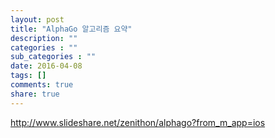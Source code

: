 ```yaml
---
layout: post
title: "AlphaGo 알고리즘 요약"
description: ""
categories : ""
sub_categories : ""
date: 2016-04-08
tags: []
comments: true
share: true
---
```


http://www.slideshare.net/zenithon/alphago?from_m_app=ios

